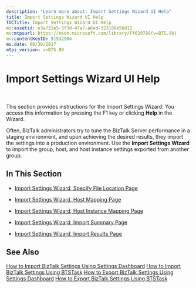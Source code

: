 ```yaml
---
description: "Learn more about: Import Settings Wizard UI Help"
title: Import Settings Wizard UI Help
TOCTitle: Import Settings Wizard UI Help
ms:assetid: e3a732e5-3f3d-47a7-a6ed-323189e56d11
ms:mtpsurl: https://msdn.microsoft.com/library/Ff629789(v=BTS.80)
ms:contentKeyID: 51532984
ms.date: 08/30/2017
mtps_version: v=BTS.80
---
```


# Import Settings Wizard UI Help

 

This section provides instructions for the Import Settings Wizard. You access this information by pressing the F1 key or clicking **Help** in the Wizard.

Often, BizTalk administrators try to tune the BizTalk Server performance in a staging environment, and upon achieving the desired results, they import the settings into a production environment. Use the **Import Settings Wizard** to import the group, host, and host instance settings exported from another group.

## In This Section

  - [Import Settings Wizard, Specify File Location Page](import-settings-wizard-specify-file-location-page.md)

  - [Import Settings Wizard, Host Mapping Page](import-settings-wizard-host-mapping-page.md)

  - [Import Settings Wizard, Host Instance Mapping Page](import-settings-wizard-host-instance-mapping-page.md)

  - [Import Settings Wizard, Import Summary Page](import-settings-wizard-import-summary-page.md)

  - [Import Settings Wizard, Import Results Page](import-settings-wizard-import-results-page.md)

## See Also

[How to Import BizTalk Settings Using Settings Dashboard](https://msdn.microsoft.com/library/ff629773\(v=bts.80\))  
[How to Import BizTalk Settings Using BTSTask](https://msdn.microsoft.com/library/ff629790\(v=bts.80\))  
[How to Export BizTalk Settings Using Settings Dashboard](https://msdn.microsoft.com/library/ff629719\(v=bts.80\))  
[How to Export BizTalk Settings Using BTSTask](https://msdn.microsoft.com/library/ff629697\(v=bts.80\))

